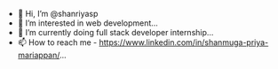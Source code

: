 - 👋 Hi, I’m @shanriyasp
- 👀 I’m interested in web development...
- 🌱 I’m currently doing full stack developer internship...
- 📫 How to reach me - https://www.linkedin.com/in/shanmuga-priya-mariappan/...

<!---
shanriyasp/shanriyasp is a ✨ special ✨ repository because its `README.md` (this file) appears on your GitHub profile.
You can click the Preview link to take a look at your changes.
--->
